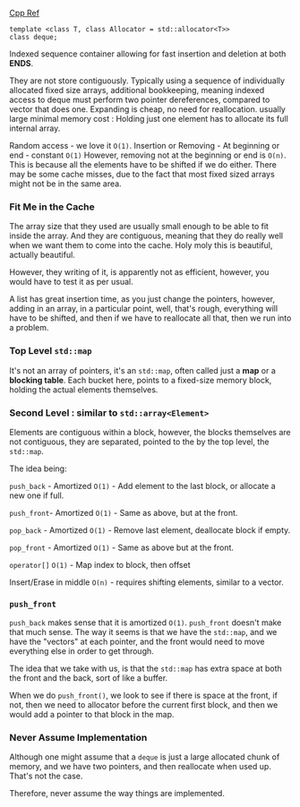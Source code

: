 [Cpp Ref](https://en.cppreference.com/w/cpp/container/deque)

```
template <class T, class Allocator = std::allocator<T>>
class deque;
```

Indexed sequence container allowing for fast insertion and deletion at both **ENDS**. 

They are not store contiguously. Typically using a sequence of individually allocated fixed size arrays, additional bookkeeping, meaning indexed access to deque must perform two pointer dereferences, compared to vector that does one. 
Expanding is cheap, no need for reallocation. 
usually large minimal memory cost : Holding just one element has to allocate its full internal array. 

Random access - we love it `O(1)`. 
Insertion or Removing - At beginning or end - constant `O(1)`
However, removing not at the beginning or end is `O(n)`. 
This is because all the elements have to be shifted if we do either. 
There may be some cache misses, due to the fact that most fixed sized arrays might not be in the same area. 

### Fit Me in the Cache
The array size that they used are usually small enough to be able to fit inside the array. 
And they are contiguous, meaning that they do really well when we want them to come into the cache. 
Holy moly this is beautiful, actually beautiful. 

However, they writing of it, is apparently not as efficient, however, you would have to test it as per usual. 

A list has great insertion time, as you just change the pointers, however, adding in an array, in a particular point, well, that's rough, everything will have to be shifted, and then if we have to reallocate all that, then we run into a problem. 

### Top Level `std::map`
It's not an array of pointers, it's an `std::map`, often called just a **map** or a **blocking table**. 
Each bucket here, points to a fixed-size memory block, holding the actual elements themselves. 

### Second Level : similar to `std::array<Element>`
Elements are contiguous within a block, however, the blocks themselves are not contiguous, they are separated, pointed to the by the top level, the `std::map`. 

The idea being: 

`push_back` - Amortized `O(1)` - Add element to the last block, or allocate a new one if full. 

`push_front`- Amortized `O(1)` - Same as above, but at the front. 

`pop_back` - Amortized `O(1)` - Remove last element, deallocate block if empty. 

`pop_front` - Amortized `O(1)` - Same as above but at the front. 

`operator[]` `O(1)` -  Map index to block, then offset

Insert/Erase in middle `O(n)` - requires shifting elements, similar to a vector. 

### `push_front` 
`push_back` makes sense that it is amortized `O(1)`. 
`push_front` doesn't make that much sense. 
The way it seems is that we have the `std::map`, and we have the "vectors" at each pointer, and the front would need to move everything else in order to get through. 

The idea that we take with us, is that the `std::map` has extra space at both the front and the back, sort of like a buffer. 

When we do `push_front()`, we look to see if there is space at the front, if not, then we need to allocator before the current first block, and then we would add a pointer to that block in the map. 

### Never Assume Implementation
Although one might assume that a `deque` is just a large allocated chunk of memory, and we have two pointers, and then reallocate when used up. That's not the case. 

Therefore, never assume the way things are implemented. 

